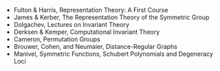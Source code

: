  
- Fulton & Harris, Representation Theory: A First Course 
- James & Kerber, The Representation Theory of the Symmetric Group 
- Dolgachev, Lectures on Invariant Theory
- Derksen & Kemper, Computational Invariant Theory
- Cameron, Permutation Groups
- Brouwer, Cohen, and Neumaier, Distance-Regular Graphs
- Manivel, Symmetric Functions, Schubert Polynomials and Degeneracy Loci